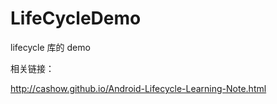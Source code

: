 # LifeCycleDemo

lifecycle 库的 demo

相关链接：

<http://cashow.github.io/Android-Lifecycle-Learning-Note.html>
